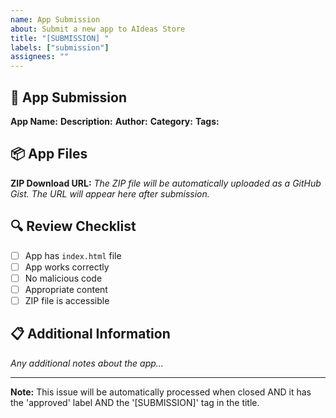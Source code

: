 ```yaml
---
name: App Submission
about: Submit a new app to AIdeas Store
title: "[SUBMISSION] "
labels: ["submission"]
assignees: ""
---
```


## 📱 App Submission

**App Name:** 
**Description:** 
**Author:** 
**Category:** 
**Tags:** 

## 📦 App Files

**ZIP Download URL:** 
*The ZIP file will be automatically uploaded as a GitHub Gist. The URL will appear here after submission.*

## 🔍 Review Checklist

- [ ] App has `index.html` file
- [ ] App works correctly
- [ ] No malicious code
- [ ] Appropriate content
- [ ] ZIP file is accessible

## 📋 Additional Information

*Any additional notes about the app...*

---

**Note:** This issue will be automatically processed when closed AND it has the 'approved' label AND the '[SUBMISSION]' tag in the title. 